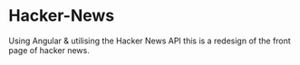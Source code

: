 # Hacker-News
Using Angular &amp; utilising the Hacker News API this is a redesign of the front page of hacker news. 
